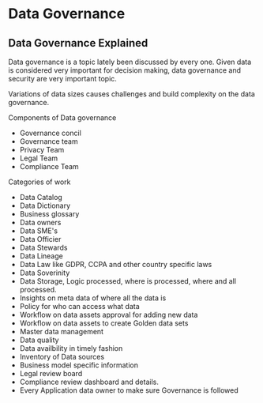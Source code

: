 # Data Governance

## Data Governance Explained

Data governance is a topic lately been discussed by every one. Given data is considered very important for decision making, data governance and security are very important topic. 

Variations of data sizes causes challenges and build complexity on the data governance.

Components of Data governance

- Governance concil
- Governance team
- Privacy Team
- Legal Team
- Compliance Team

Categories of work

- Data Catalog
- Data Dictionary
- Business glossary
- Data owners
- Data SME's
- Data Officier
- Data Stewards
- Data Lineage
- Data Law like GDPR, CCPA and other country specific laws
- Data Soverinity
- Data Storage, Logic processed, where is processed, where and all processed.
- Insights on meta data of where all the data is
- Policy for who can access what data
- Workflow on data assets approval for adding new data
- Workflow on data assets to create Golden data sets
- Master data management
- Data quality
- Data availbility in timely fashion
- Inventory of Data sources
- Business model specific information
- Legal review board
- Compliance review dashboard and details.
- Every Application data owner to make sure Governance is followed
